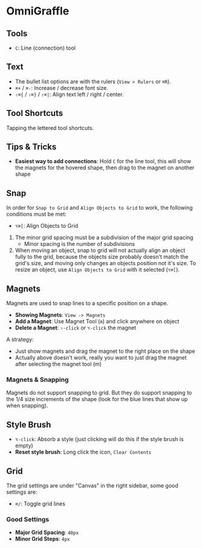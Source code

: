 # OmniGraffle

## Tools

- `C`: Line (connection) tool

## Text

- The bullet list options are with the rulers (`View > Rulers` or `⌘R`).
- `⌘+` / `⌘-`: Increase / decrease font size.
- `⇧⌘{` / `⇧⌘}` / `⇧⌘|`: Align text left / right / center.

## Tool Shortcuts

Tapping the lettered tool shortcuts.

## Tips & Tricks

- **Easiest way to add connections**: Hold `C` for the line tool, this will show the magnets for the hovered shape, then drag to the magnet on another shape

## Snap

In order for `Snap to Grid` and `Align Objects to Grid` to work, the following conditions must be met:

- `⌥⌘[`: Align Objects to Grid

1. The minor grid spacing must be a subdivision of the major grid spacing
	- Minor spacing is the number of subdivisions
2. When moving an object, snap to grid will not actually align an object fully to the grid, because the objects size probably doesn't match the grid's size, and moving only changes an objects position not it's size. To resize an object, use `Align Objects to Grid` with it selected (`⌥⌘[`).

## Magnets

Magnets are used to snap lines to a specific position on a shape.

- **Showing Magnets**: `View -> Magnets`
- **Add a Magnet**: Use Magnet Tool (`m`) and click anywhere on object
- **Delete a Magnet**: `⇧-click` or `⌥-click` the magnet

A strategy:

- Just show magnets and drag the magnet to the right place on the shape
- Actually above doesn't work, really you want to just drag the magnet after selecting the magnet tool (m)

### Magnets & Snapping

Magnets do not support snapping to grid. But they do support snapping to the 1/4 size increments of the shape (look for the blue lines that show up when snapping).

## Style Brush

- `⌥-click`: Absorb a style (just clicking will do this if the style brush is empty)
- **Reset style brush**: Long click the icon, `Clear Contents`

## Grid

The grid settings are under "Canvas" in the right sidebar, some good settings are:

- `⌘/`: Toggle grid lines

### Good Settings

- **Major Grid Spacing**: `40px`
- **Minor Grid Steps**: `4px`
